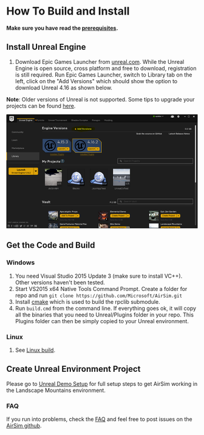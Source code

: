 # How To Build and Install
**Make sure you have read the [prerequisites](prereq.md).**

## Install Unreal Engine
  1. Download Epic Games Launcher from [unreal.com](https://www.unrealengine.com/download). While the Unreal Engine is open source, cross platform and free to download, registration is still required. Run Epic Games Launcher, switch to Library tab on the left, click on the "Add Versions" which should show the option to download Unreal 4.16 as shown below.

  **Note**: Older versions of Unreal is not supported. Some tips to upgrade your projects can be found [here](unreal_upgrade.md).

  ![Unreal Versions](images/unreal_versions.png)
  
## Get the Code and Build

### Windows

  1. You need Visual Studio 2015 Update 3 (make sure to install VC++). Other versions haven't been tested.
  2. Start VS2015 x64 Native Tools Command Prompt. Create a folder for repo and run
  `git clone https://github.com/Microsoft/AirSim.git`
  3. Install [cmake](https://cmake.org/download/) which is used to build the rpclib submodule.
  4. Run `build.cmd` from the command line. If everything goes ok, it will copy all the binaries that you need to Unreal/Plugins folder in your repo. 
  This Plugins folder can then be simply copied to your Unreal environment.

### Linux

  1. See [Linux build](linux_build.md).
  
## Create Unreal Environment Project

Please go to [Unreal Demo Setup](unreal_demo.md) for full setup steps to get AirSim working in the Landscape Mountains environment.


### FAQ

If you run into problems, check the [FAQ](faq.md) and feel free to post issues on the [AirSim github](https://github.com/Microsoft/AirSim/issues).
